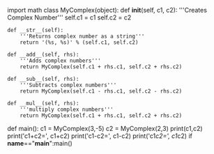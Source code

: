 import math
class MyComplex(object):
    def __init__(self, c1, c2):
        '''Creates Complex Number'''
        self.c1 = c1
        self.c2 = c2

    def __str__(self):
        '''Returns complex number as a string'''
        return '(%s, %s)' % (self.c1, self.c2) 

    def __add__(self, rhs):
        '''Adds complex numbers'''
        return MyComplex(self.c1 + rhs.c1, self.c2 + rhs.c2)
    
    def __sub__(self, rhs):
        '''Subtracts complex numbers'''
        return MyComplex(self.c1 - rhs.c1, self.c2 - rhs.c2)
    
    def __mul__(self, rhs):
        '''multiply complex numbers'''
        return MyComplex(self.c1 + rhs.c1, self.c2 + rhs.c2)
def main():
  c1 = MyComplex(3,-5)
  c2 = MyComplex(2,3)
  print(c1,c2)
  print('c1+c2=', c1+c2)
  print('c1-c2=', c1-c2)
  print('c1*c2=', c1*c2)
if __name__=="__main__":main()
